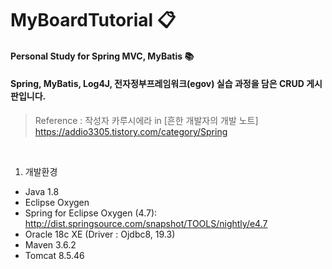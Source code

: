 MyBoardTutorial :clipboard:
===========================

#### Personal Study for Spring MVC, MyBatis :books: <br>
#### Spring, MyBatis, Log4J, 전자정부프레임워크(egov) 실습 과정을 담은 CRUD 게시판입니다.

>Reference : 작성자 카루시에라 in [흔한 개발자의 개발 노트]
<https://addio3305.tistory.com/category/Spring>

<br>
   
1. 개발환경
  - Java 1.8
  - Eclipse Oxygen
  - Spring for Eclipse Oxygen (4.7): http://dist.springsource.com/snapshot/TOOLS/nightly/e4.7
  - Oracle 18c XE (Driver : Ojdbc8, 19.3)
  - Maven 3.6.2
  - Tomcat 8.5.46
